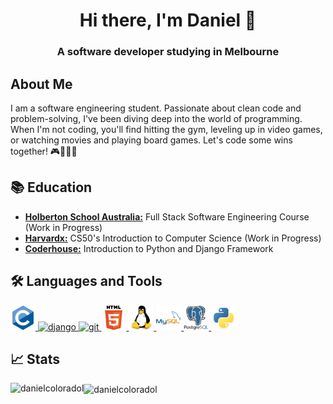 <h1 align="center">Hi there, I'm Daniel 👋</h1>
<h3 align="center">A software developer studying in Melbourne</h3>

<h2 align="left">About Me</h2>
<p>I am a software engineering student. Passionate about clean code and problem-solving, I've been diving deep into the world of programming. When I'm not coding, you'll find hitting the gym, leveling up in video games, or watching movies and playing board games. Let's code some wins together! 🎮💪🍿🎲</p>

<h2>📚 Education</h2>
<ul>
    <li><strong><a href="https://holbertonschool.com.au/">Holberton School Australia:</a></strong> Full Stack Software Engineering Course (Work in Progress)</li>
    <li><strong><a href="https://www.edx.org/course/cs50s-introduction-to-computer-science">Harvardx:</a></strong> CS50's Introduction to Computer Science (Work in Progress)</li>
    <li><strong><a href="https://global.coderhouse.com/online/python">Coderhouse:</a></strong> Introduction to Python and Django Framework</li>
</ul>

<h2 align="left">🛠️ Languages and Tools</h2>

<p align="left"> <a href="https://www.cprogramming.com/" target="_blank" rel="noreferrer"> <img src="https://raw.githubusercontent.com/devicons/devicon/master/icons/c/c-original.svg" alt="c" width="40" height="40"/> </a> <a href="https://www.djangoproject.com/" target="_blank" rel="noreferrer"> <img src="https://cdn.worldvectorlogo.com/logos/django.svg" alt="django" width="40" height="40"/> </a> <a href="https://git-scm.com/" target="_blank" rel="noreferrer"> <img src="https://www.vectorlogo.zone/logos/git-scm/git-scm-icon.svg" alt="git" width="40" height="40"/> </a> <a href="https://www.w3.org/html/" target="_blank" rel="noreferrer"> <img src="https://raw.githubusercontent.com/devicons/devicon/master/icons/html5/html5-original-wordmark.svg" alt="html5" width="40" height="40"/> </a> <a href="https://www.linux.org/" target="_blank" rel="noreferrer"> <img src="https://raw.githubusercontent.com/devicons/devicon/master/icons/linux/linux-original.svg" alt="linux" width="40" height="40"/> </a> <a href="https://www.mysql.com/" target="_blank" rel="noreferrer"> <img src="https://raw.githubusercontent.com/devicons/devicon/master/icons/mysql/mysql-original-wordmark.svg" alt="mysql" width="40" height="40"/> </a> <a href="https://www.postgresql.org" target="_blank" rel="noreferrer"> <img src="https://raw.githubusercontent.com/devicons/devicon/master/icons/postgresql/postgresql-original-wordmark.svg" alt="postgresql" width="40" height="40"/> </a> <a href="https://www.python.org" target="_blank" rel="noreferrer"> <img src="https://raw.githubusercontent.com/devicons/devicon/master/icons/python/python-original.svg" alt="python" width="40" height="40"/> </a> </p>

<h2 align="left">📈 Stats</h2>

<p><img align="left" src="https://github-readme-stats.vercel.app/api/top-langs?username=danielcoloradol&show_icons=true&theme=dark&locale=en&layout=compact" alt="danielcoloradol" /></p>
<p><img align="center" src="https://github-readme-streak-stats.herokuapp.com/?user=danielcoloradol&theme=dark" alt="danielcoloradol" /></p>
